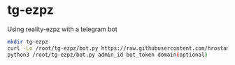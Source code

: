 # tg-ezpz
Using reality-ezpz with a telegram bot


```bash
mkdir tg-ezpz 
curl -Lo /root/tg-ezpz/bot.py https://raw.githubusercontent.com/hrostami/tg-ezpz/master/bot.py
python3 /root/tg-ezpz/bot.py admin_id bot_token domain(optional)
```
